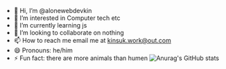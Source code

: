 - 👋 Hi, I’m @alonewebdevkin
- 👀 I’m interested in Computer tech etc
- 🌱 I’m currently learning js
- 💞️ I’m looking to collaborate on nothing
- 📫 How to reach me email me at kinsuk.work@out.com
- 😄 Pronouns: he/him
- ⚡ Fun fact: there are  more animals than humen
![Anurag's GitHub stats](https://github-readme-stats.vercel.app/api?username=alonewebdevkin&show_icons=true&theme=transparent)

<!---
alonewebdevkin/alonewebdevkin is a ✨ special ✨ repository because its `README.md` (this file) appears on your GitHub profile.
You can click the Preview link to take a look at your changes.
--->
